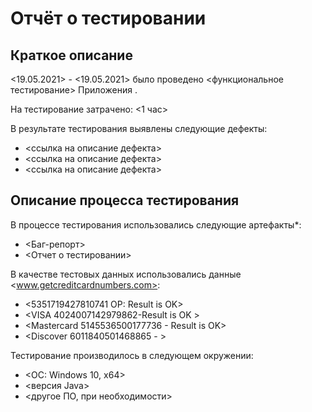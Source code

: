 # Отчёт о тестировании <KARTA>

## Краткое описание

<19.05.2021> - <19.05.2021> было проведено <функциональное тестирование> Приложения <KARTA>.

На тестирование затрачено: <1 час>

В результате тестирования выявлены следующие дефекты:
* <ссылка на описание дефекта>
* <ссылка на описание дефекта>
* <ссылка на описание дефекта>

## Описание процесса тестирования

В процессе тестирования использовались следующие артефакты*:
* <Баг-репорт>
* <Отчет о тестировании>


В качестве тестовых данных использовались данные <www.getcreditcardnumbers.com>:
* <5351719427810741 ОР: Result is OK>
* <VISA 4024007142979862-Result is OK >
* <Mastercard 5145536500177736 - Result is OK>
* <Discover 6011840501468865 - >

Тестирование производилось в следующем окружении:
* <ОС: Windows 10, x64>
* <версия Java>
* <другое ПО, при необходимости>